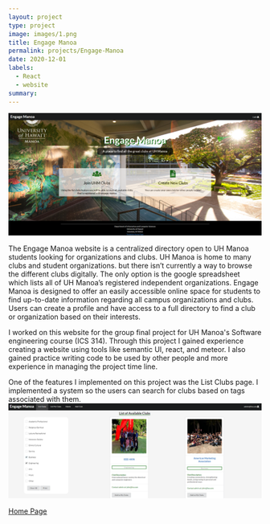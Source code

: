 ```yaml
---
layout: project
type: project
image: images/1.png
title: Engage Manoa
permalink: projects/Engage-Manoa
date: 2020-12-01
labels:
  - React
  - website
summary:
---
```

<img class="ui medium right floated rounded image" src="/images/1.png">

The Engage Manoa website is a centralized directory open to UH Manoa students looking for organizations and clubs. UH Manoa is home to many clubs and student organizations. but there isn’t currently a way to browse the different clubs digitally. The only option is the google spreadsheet which lists all of UH Manoa’s registered independent organizations. Engage Manoa is designed to offer an easily accessible online space for students to find up-to-date information regarding all campus organizations and clubs. Users can create a profile and have access to a full directory to find a club or organization based on their interests.

I worked on this website for the group final project for UH Manoa's Software engineering course (ICS 314). Through this project I gained experience creating a website using tools like semantic UI, react, and meteor. I also gained practice writing code to be used by other people and more experience in managing the project time line.

One of the features I implemented on this project was the List Clubs page. I implemented a system so the users can search for clubs based on tags associated with them.
<img class="ui medium right floated rounded image" src="/images/listClubF.png">

[Home Page](https://engage-manoa.github.io/)
